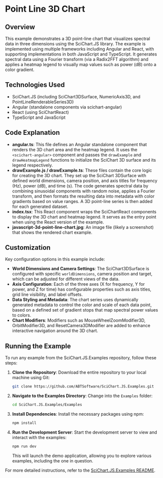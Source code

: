 # Point Line 3D Chart

## Overview

This example demonstrates a 3D point-line chart that visualizes spectral data in three dimensions using the SciChart.JS library. The example is implemented using multiple frameworks including Angular and React, with supporting implementations in both JavaScript and TypeScript. It generates spectral data using a Fourier transform (via a Radix2FFT algorithm) and applies a heatmap legend to visually map values such as power (dB) onto a color gradient.

## Technologies Used

-   SciChart.JS (including SciChart3DSurface, NumericAxis3D, and PointLineRenderableSeries3D)
-   Angular (standalone components via scichart-angular)
-   React (using SciChartReact)
-   TypeScript and JavaScript

## Code Explanation

-   **angular.ts**: This file defines an Angular standalone component that renders the 3D chart area and the heatmap legend. It uses the `<scichart-angular>` component and passes the `drawExample` and `drawHeatmapLegend` functions to initialize the SciChart 3D surface and its legend respectively.
-   **drawExample.js / drawExample.ts**: These files contain the core logic for creating the 3D chart. They set up the SciChart 3DSurface with defined world dimensions, camera position, and axis titles for frequency (Hz), power (dB), and time (s). The code generates spectral data by combining sinusoidal components with random noise, applies a Fourier transform, and then formats the resulting data into metadata with color gradients based on value ranges. A 3D point-line series is then added for each generated dataset.
-   **index.tsx**: This React component wraps the SciChartReact components to display the 3D chart and heatmap legend. It serves as the entry point when using the React version of the example.
-   **javascript-3d-point-line-chart.jpg**: An image file (likely a screenshot) that shows the rendered chart example.

## Customization

Key configuration options in this example include:

-   **World Dimensions and Camera Settings**: The SciChart3DSurface is configured with specific `worldDimensions`, camera position and target, which can be adjusted for different views of the data.
-   **Axis Configuration**: Each of the three axes (X for frequency, Y for power, and Z for time) has configurable properties such as axis titles, grid line visibility, and label offsets.
-   **Data Styling and Metadata**: The chart series uses dynamically generated metadata to control the color and scale of each data point, based on a defined set of gradient stops that map spectral power values to colors.
-   **Chart Modifiers**: Modifiers such as MouseWheelZoomModifier3D, OrbitModifier3D, and ResetCamera3DModifier are added to enhance interactive navigation around the 3D chart.

## Running the Example

To run any example from the SciChart.JS.Examples repository, follow these steps:

1. **Clone the Repository**: Download the entire repository to your local machine using Git:

    ```bash
    git clone https://github.com/ABTSoftware/SciChart.JS.Examples.git
    ```

2. **Navigate to the Examples Directory**: Change into the `Examples` folder:

    ```bash
    cd SciChart.JS.Examples/Examples
    ```

3. **Install Dependencies**: Install the necessary packages using npm:

    ```bash
    npm install
    ```

4. **Run the Development Server**: Start the development server to view and interact with the examples:

    ```bash
    npm run dev
    ```

    This will launch the demo application, allowing you to explore various examples, including the one in question.

For more detailed instructions, refer to the [SciChart.JS.Examples README](https://github.com/ABTSoftware/SciChart.JS.Examples/blob/master/README.md).
